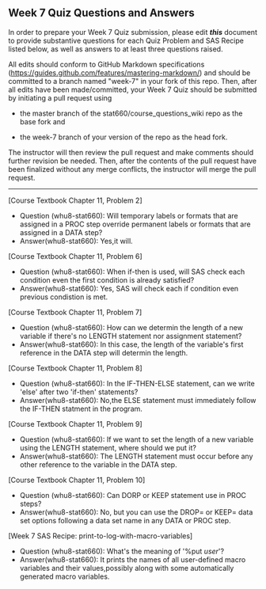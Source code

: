 
## Week 7 Quiz Questions and Answers

In order to prepare your Week 7 Quiz submission, please edit ***this*** document to provide substantive questions for each Quiz Problem and SAS Recipe listed below, as well as answers to at least three questions raised.

All edits should conform to GitHub Markdown specifications (https://guides.github.com/features/mastering-markdown/) and should be committed to a branch named "week-7" in your fork of this repo. Then, after all edits have been made/committed, your Week 7 Quiz should be submitted by initiating a pull request using

- the master branch of the stat660/course_questions_wiki repo as the base fork and

- the week-7 branch of your version of the repo as the head fork.

The instructor will then review the pull request and make comments should further revision be needed. Then, after the contents of the pull request have been finalized without any merge conflicts, the instructor will merge the pull request.



********************************************************************************



[Course Textbook Chapter 11, Problem 2]
- Question (whu8-stat660): Will temporary labels or formats that are assigned in a PROC step override permanent labels or formats that are assigned in a DATA step?
- Answer(whu8-stat660): Yes,it will.



[Course Textbook Chapter 11, Problem 6]
- Question (whu8-stat660): When if-then is used, will SAS check each condition even the first condition is already satisfied?
- Answer(whu8-stat660): Yes, SAS will check each if condition even previous condistion is met. 



[Course Textbook Chapter 11, Problem 7]
- Question (whu8-stat660): How can we determin the length of a new variable if there's no LENGTH statement nor assignment statement?
- Answer(whu8-stat660): In this case, the length of the variable's first reference in the DATA step will determin the length.



[Course Textbook Chapter 11, Problem 8]
- Question (whu8-stat660): In the IF-THEN-ELSE statement, can we write 'else' after two 'if-then' statements?
- Answer(whu8-stat660): No,the ELSE statement must immediately follow the IF-THEN statment in the program.



[Course Textbook Chapter 11, Problem 9]
- Question (whu8-stat660): If we want to set the length of a new variable using the LENGTH statement, where should we put it?
- Answer(whu8-stat660): The LENGTH statement must occur before any other reference to the variable in the DATA step.



[Course Textbook Chapter 11, Problem 10]
- Question (whu8-stat660): Can DORP or KEEP statement use in PROC steps?
- Answer(whu8-stat660): No, but you can use the DROP= or KEEP= data set options following a data set name in any DATA or PROC step.



[Week 7 SAS Recipe: print-to-log-with-macro-variables]
- Question (whu8-stat660): What's the meaning of '%put _user_'?
- Answer(whu8-stat660): It prints the names of all user-defined macro variables and their values,possibly along with some automatically generated macro variables.

